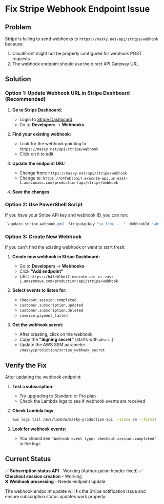 # Fix Stripe Webhook Endpoint Issue

## Problem
Stripe is failing to send webhooks to `https://masky.net/api/stripe/webhook` because:
1. CloudFront might not be properly configured for webhook POST requests
2. The webhook endpoint should use the direct API Gateway URL

## Solution

### Option 1: Update Webhook URL in Stripe Dashboard (Recommended)

1. **Go to Stripe Dashboard:**
   - Login to [Stripe Dashboard](https://dashboard.stripe.com/)
   - Go to **Developers** → **Webhooks**

2. **Find your existing webhook:**
   - Look for the webhook pointing to `https://masky.net/api/stripe/webhook`
   - Click on it to edit

3. **Update the endpoint URL:**
   - Change from: `https://masky.net/api/stripe/webhook`
   - Change to: `https://b4feblbni7.execute-api.us-east-1.amazonaws.com/production/api/stripe/webhook`

4. **Save the changes**

### Option 2: Use PowerShell Script

If you have your Stripe API key and webhook ID, you can run:

```powershell
.\update-stripe-webhook.ps1 -StripeApiKey "sk_live_..." -WebhookId "whsec_..."
```

### Option 3: Create New Webhook

If you can't find the existing webhook or want to start fresh:

1. **Create new webhook in Stripe Dashboard:**
   - Go to **Developers** → **Webhooks**
   - Click **"Add endpoint"**
   - URL: `https://b4feblbni7.execute-api.us-east-1.amazonaws.com/production/api/stripe/webhook`

2. **Select events to listen for:**
   - `checkout.session.completed`
   - `customer.subscription.updated`
   - `customer.subscription.deleted`
   - `invoice.payment_failed`

3. **Get the webhook secret:**
   - After creating, click on the webhook
   - Copy the **"Signing secret"** (starts with `whsec_`)
   - Update the AWS SSM parameter `/masky/production/stripe_webhook_secret`

## Verify the Fix

After updating the webhook endpoint:

1. **Test a subscription:**
   - Try upgrading to Standard or Pro plan
   - Check the Lambda logs to see if webhook events are received

2. **Check Lambda logs:**
   ```bash
   aws logs tail /aws/lambda/masky-production-api --since 5m --format short
   ```

3. **Look for webhook events:**
   - You should see `"Webhook event type: checkout.session.completed"` in the logs

## Current Status

✅ **Subscription status API** - Working (Authorization header fixed)
✅ **Checkout session creation** - Working  
❌ **Webhook processing** - Needs endpoint update

The webhook endpoint update will fix the Stripe notification issue and ensure subscription status updates work properly.
